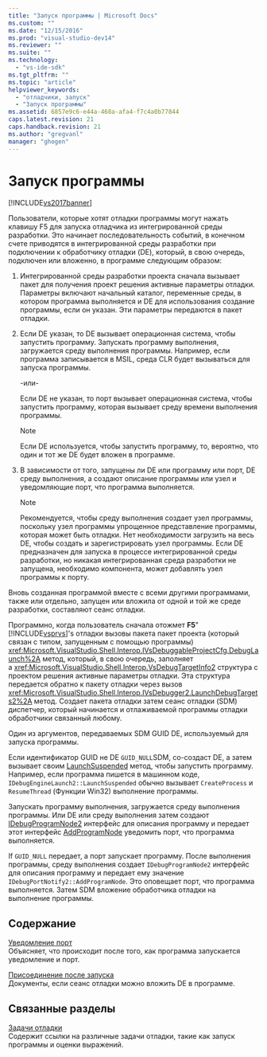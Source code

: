 ```yaml
---
title: "Запуск программы | Microsoft Docs"
ms.custom: ""
ms.date: "12/15/2016"
ms.prod: "visual-studio-dev14"
ms.reviewer: ""
ms.suite: ""
ms.technology: 
  - "vs-ide-sdk"
ms.tgt_pltfrm: ""
ms.topic: "article"
helpviewer_keywords: 
  - "отладчики, запуск"
  - "Запуск программы"
ms.assetid: 6857e9c6-e44a-468a-afa4-f7c4a0b77844
caps.latest.revision: 21
caps.handback.revision: 21
ms.author: "gregvanl"
manager: "ghogen"
---
```

# Запуск программы
[!INCLUDE[vs2017banner](../../code-quality/includes/vs2017banner.md)]

Пользователи, которые хотят отладки программы могут нажать клавишу F5 для запуска отладчика из интегрированной среды разработки.  Это начинает последовательность событий, в конечном счете приводятся в интегрированной среды разработки при подключении к обработчику отладки \(DE\), который, в свою очередь, подключен или вложенно, в программе следующим образом:  
  
1.  Интегрированной среды разработки проекта сначала вызывает пакет для получения проект решения активные параметры отладки.  Параметры включают начальный каталог, переменные среды, в котором программа выполняется и DE для использования создание программы, если он указан.  Эти параметры передаются в пакет отладки.  
  
2.  Если DE указан, то DE вызывает операционная система, чтобы запустить программу.  Запускать программу выполнения, загружается среду выполнения программы.  Например, если программа записывается в MSIL, среда CLR будет вызываться для запуска программы.  
  
     \-или\-  
  
     Если DE не указан, то порт вызывает операционная система, чтобы запустить программу, которая вызывает среду времени выполнения программы.  
  
    > [!NOTE]
    >  Если DE используется, чтобы запустить программу, то, вероятно, что один и тот же DE будет вложен в программе.  
  
3.  В зависимости от того, запущены ли DE или программу или порт, DE среду выполнения, а создают описание программы или узел и уведомляющие порт, что программа выполняется.  
  
    > [!NOTE]
    >  Рекомендуется, чтобы среду выполнения создает узел программы, поскольку узел программы упрощенное представление программы, которая может быть отладки.  Нет необходимости загрузить на весь DE, чтобы создать и зарегистрировать узел программы.  Если DE предназначен для запуска в процессе интегрированной среды разработки, но никакая интегрированная среда разработки не запущена, необходимо компонента, может добавлять узел программы к порту.  
  
 Вновь созданная программой вместе с всеми другими программами, также или отдельно, запущен или вложила от одной и той же среде разработки, составляют сеанс отладки.  
  
 Программно, когда пользователь сначала отожмет **F5**"  [!INCLUDE[vsprvs](../../code-quality/includes/vsprvs_md.md)]'s отладки вызовы пакета пакет проекта \(который связан с типом, запущенным с помощью программы\)  <xref:Microsoft.VisualStudio.Shell.Interop.IVsDebuggableProjectCfg.DebugLaunch%2A> метод, который, в свою очередь, заполняет a <xref:Microsoft.VisualStudio.Shell.Interop.VsDebugTargetInfo2> структура с проектом решения активные параметры отладки.  Эта структура передается обратно к пакету отладки через вызов <xref:Microsoft.VisualStudio.Shell.Interop.IVsDebugger2.LaunchDebugTargets2%2A> метод.  Создает пакета отладки затем сеанс отладки \(SDM\) диспетчер, который начинается и отлаживаемой программы отладки обработчики связанный любому.  
  
 Один из аргументов, передаваемых SDM GUID DE, используемый для запуска программы.  
  
 Если идентификатор GUID не DE `GUID_NULL`SDM, co\-создаст DE, а затем вызывает своим  [LaunchSuspended](../../extensibility/debugger/reference/idebugenginelaunch2-launchsuspended.md) метод, чтобы запустить программу.  Например, если программа пишется в машинном коде, `IDebugEngineLaunch2::LaunchSuspended` обычно вызывает  `CreateProcess` и  `ResumeThread` \(Функции Win32\) выполнение программы.  
  
 Запускать программу выполнения, загружается среду выполнения программы.  Или DE или среду выполнения затем создают [IDebugProgramNode2](../../extensibility/debugger/reference/idebugprogramnode2.md) интерфейс для описания программу и передает этот интерфейс  [AddProgramNode](../../extensibility/debugger/reference/idebugportnotify2-addprogramnode.md) уведомить порт, что программа выполняется.  
  
 If `GUID_NULL` передает, а порт запускает программу.  После выполнения программы, среду выполнения создает `IDebugProgramNode2` интерфейс для описания программу и передает ему значение  `IDebugPortNotify2::AddProgramNode`.  Это оповещает порт, что программа выполняется.  Затем SDM вложение обработчика отладки на выполнение программы.  
  
## Содержание  
 [Уведомление порт](../../extensibility/debugger/notifying-the-port.md)  
 Объясняет, что происходит после того, как программа запускается уведомление и порт.  
  
 [Присоединение после запуска](../../extensibility/debugger/attaching-after-a-launch.md)  
 Документы, если сеанс отладки можно вложить DE в программе.  
  
## Связанные разделы  
 [Задачи отладки](../../extensibility/debugger/debugging-tasks.md)  
 Содержит ссылки на различные задачи отладки, такие как запуск программы и оценки выражений.